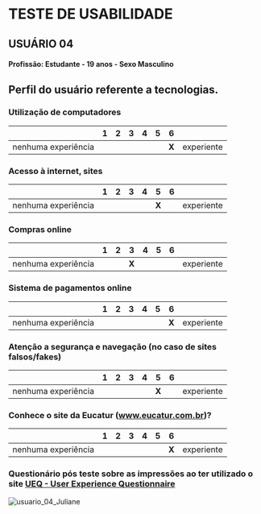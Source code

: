 # TESTE DE USABILIDADE
## USUÁRIO 04

#### Profissão: Estudante - 19 anos - Sexo Masculino

## Perfil do usuário referente a tecnologias.

### Utilização de computadores
| | 1 | 2 | 3 | 4 | 5 | 6 | |
| --- | --- | --- | --- | --- | --- | --- | --- |
| nenhuma experiência | | | | | | **X** | experiente |

### Acesso à internet, sites
|                       | 1 | 2 | 3 | 4 | 5  | 6  |                      |
| --------------------- |---|---|---|---|----|----|---------------------- |
| nenhuma experiência   |   |   |   |   | **X** |    | experiente            |


### Compras online
| | 1 | 2 | 3 | 4 | 5 | 6 | |
| --- | --- | --- | --- | --- | --- | --- | --- |
| nenhuma experiência | | | **X** | | | | experiente |

### Sistema de pagamentos online
| | 1 | 2 | 3 | 4 | 5 | 6 | |
| --- | --- | --- | --- | --- | --- | --- | --- |
| nenhuma experiência | | | | | | **X** | experiente |

### Atenção a segurança e navegação (no caso de sites falsos/fakes)
| | 1 | 2 | 3 | 4 | 5 | 6 | |
| --- | --- | --- | --- | --- | --- | --- | --- |
| nenhuma experiência | | | | | **X** | | experiente |

### Conhece o site da Eucatur (www.eucatur.com.br)?
| | 1 | 2 | 3 | 4 | 5 | 6 | |
| --- | --- | --- | --- | --- | --- | --- | --- |
| nenhuma experiência | | | | | | **X** | experiente |

### Questionário pós teste sobre as impressões ao ter utilizado o site [UEQ - User Experience Questionnaire](https://www.ueq-online.org/)
![usuario_04_Juliane](https://github.com/user-attachments/assets/c25f2134-3683-46c8-8f5c-8fab7102e8b5)


